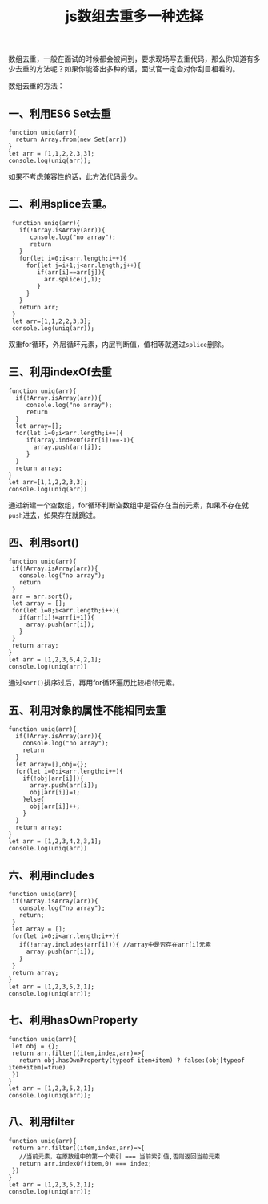 ﻿---
title: js数组去重多一种选择
categories:
 - 面试
tags:
 - js
---
数组去重，一般在面试的时候都会被问到，要求现场写去重代码，那么你知道有多少去重的方法呢？如果你能答出多种的话，面试官一定会对你刮目相看的。

数组去重的方法：
## 一、利用ES6 Set去重
``` breach
function uniq(arr){
  return Array.from(new Set(arr))
}
let arr = [1,1,2,2,3,3];
console.log(uniq(arr));
```
<!--more-->
如果不考虑兼容性的话，此方法代码最少。

## 二、利用splice去重。
``` breach
 function uniq(arr){
   if(!Array.isArray(arr)){
      console.log("no array");
      return
   }
   for(let i=0;i<arr.length;i++){
     for(let j=i+1;j<arr.length;j++){
        if(arr[i]==arr[j]){
          arr.splice(j,1);
        }
     }
   }
   return arr;
 }
 let arr=[1,1,2,2,3,3];
 console.log(uniq(arr));
```
双重for循环，外层循环元素，内层判断值，值相等就通过`splice`删除。
## 三、利用indexOf去重
```breach
function uniq(arr){
  if(!Array.isArray(arr)){
     console.log("no array");
     return
  }
  let array=[];
  for(let i=0;i<arr.length;i++){
     if(array.indexOf(arr[i])==-1){
       array.push(arr[i]);
     }
  }
  return array;
}
let arr=[1,1,2,2,3,3];
console.log(uniq(arr))
```
通过新建一个空数组，for循环判断空数组中是否存在当前元素，如果不存在就`push`进去，如果存在就跳过。
## 四、利用sort()
``` breach
function uniq(arr){
 if(!Array.isArray(arr)){
   console.log("no array");
   return
 }
 arr = arr.sort();
 let array = [];
 for(let i=0;i<arr.length;i++){
   if(arr[i]!=arr[i+1]){
     array.push(arr[i]);
   }
 }
 return array;
}
let arr = [1,2,3,6,4,2,1];
console.log(uniq(arr))
```
通过`sort()`排序过后，再用for循环遍历比较相邻元素。
## 五、利用对象的属性不能相同去重
``` breach
function uniq(arr){
  if(!Array.isArray(arr)){
    console.log("no array");
    return
  }
  let array=[],obj={};
  for(let i=0;i<arr.length;i++){
    if(!obj[arr[i]]){
      array.push(arr[i]);
      obj[arr[i]]=1;
    }else{
      obj[arr[i]]++;
    }
  }
  return array;
}
let arr = [1,2,3,4,2,3,1];
console.log(uniq(arr))
```
## 六、利用includes
``` breach
function uniq(arr){
 if(!Array.isArray(arr)){
   console.log("no array");
   return;
 }
 let array = [];
 for(let i=0;i<arr.length;i++){
   if(!array.includes(arr[i])){ //array中是否存在arr[i]元素
     array.push(arr[i]);
   }
 }
 return array;
}
let arr = [1,2,3,5,2,1];
console.log(uniq(arr));
```
## 七、利用hasOwnProperty
``` breach
function uniq(arr){
 let obj = {};
 return arr.filter((item,index,arr)=>{
   return obj.hasOwnProperty(typeof item+item) ? false:(obj[typeof item+item]=true)
 })
}
let arr = [1,2,3,5,2,1];
console.log(uniq(arr));
```
## 八、利用filter
``` breach
function uniq(arr){
 return arr.filter((item,index,arr)=>{
   //当前元素，在原数组中的第一个索引 === 当前索引值,否则返回当前元素
   return arr.indexOf(item,0) === index;
 })
}
let arr = [1,2,3,5,2,1];
console.log(uniq(arr));
```
